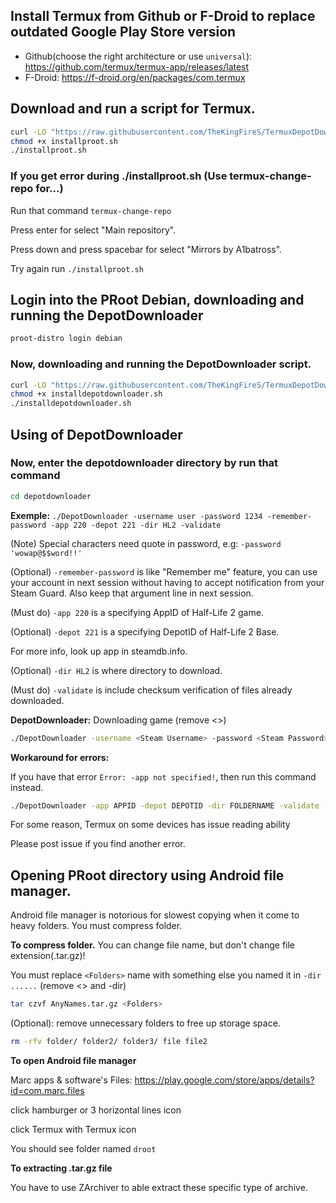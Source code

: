 

## Install Termux from Github or F-Droid to replace outdated Google Play Store version
 - Github(choose the right architecture or use ``universal``): https://github.com/termux/termux-app/releases/latest
 - F-Droid: https://f-droid.org/en/packages/com.termux
## Download and run a script for Termux.
```bash
curl -LO "https://raw.githubusercontent.com/TheKingFireS/TermuxDepotDownloader/main/installproot.sh"
chmod +x installproot.sh
./installproot.sh
```
### If you get error during ./installproot.sh (Use termux-change-repo for...)

Run that command ``termux-change-repo``

Press enter for select "Main repository".

Press down and press spacebar for select "Mirrors by A1batross".

Try again run ``./installproot.sh``
## Login into the PRoot Debian, downloading and running the DepotDownloader
```bash
proot-distro login debian
```
### Now, downloading and running the DepotDownloader script.
```bash
curl -LO "https://raw.githubusercontent.com/TheKingFireS/TermuxDepotDownloader/main/installdepotdownloader.sh"
chmod +x installdepotdownloader.sh
./installdepotdownloader.sh
```
## Using of DepotDownloader
### Now, enter the depotdownloader directory by run that command
```bash
cd depotdownloader
```
**Exemple:** ``./DepotDownloader -username user -password 1234 -remember-password -app 220 -depot 221 -dir HL2 -validate``

(Note) Special characters need quote in password, e.g: ``-password 'wowap@$$word!!'``

(Optional) ``-remember-password`` is like "Remember me" feature, you can use your account in next session without having to accept notification from your Steam Guard. Also keep that argument line in next session.

(Must do) ``-app 220`` is a specifying AppID of Half-Life 2 game.

(Optional) ``-depot 221`` is a specifying DepotID of Half-Life 2 Base.

For more info, look up app in steamdb.info.

(Optional) ``-dir HL2`` is where directory to download.

(Must do) ``-validate`` is include checksum verification of files already downloaded.

**DepotDownloader:** Downloading game (remove <>)
```bash
./DepotDownloader -username <Steam Username> -password <Steam Password> -remember-password -app APPID -depot DEPOTID -dir FOLDERNAME -validate
```
**Workaround for errors:**

If you have that error ``Error: -app not specified!``, then run this command instead.
```bash
./DepotDownloader -app APPID -depot DEPOTID -dir FOLDERNAME -validate -username <Steam Username> -password <Steam Password> -remember-password
```
For some reason, Termux on some devices has issue reading ability

Please post issue if you find another error.

## Opening PRoot directory using Android file manager.
Android file manager is notorious for slowest copying when it come to heavy folders. You must compress folder.

**To compress folder.** You can change file name, but don't change file extension(.tar.gz)!

You must replace ``<Folders>`` name with something else you named it in ``-dir ......`` (remove <> and -dir)

```bash
tar czvf AnyNames.tar.gz <Folders>
```
(Optional): remove unnecessary folders to free up storage space.
```bash
rm -rfv folder/ folder2/ folder3/ file file2
```

**To open Android file manager**

Marc apps & software's Files: https://play.google.com/store/apps/details?id=com.marc.files

click hamburger or 3 horizontal lines icon

click Termux with Termux icon

You should see folder named ``droot``

**To extracting .tar.gz file**

You have to use ZArchiver to able extract these specific type of archive.
